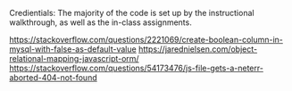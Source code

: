 Credientials: 
The majority of the code is set up by the instructional walkthrough, as well as the in-class assignments. 


https://stackoverflow.com/questions/2221069/create-boolean-column-in-mysql-with-false-as-default-value
https://jarednielsen.com/object-relational-mapping-javascript-orm/
https://stackoverflow.com/questions/54173476/js-file-gets-a-neterr-aborted-404-not-found